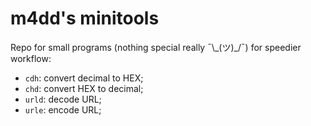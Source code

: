 # m4dd's minitools
Repo for small programs (nothing special really ¯\\\_(ツ)\_/¯) for speedier workflow:
- `cdh`: convert decimal to HEX;
- `chd`: convert HEX to decimal;
- `urld`: decode URL;
- `urle`: encode URL;
